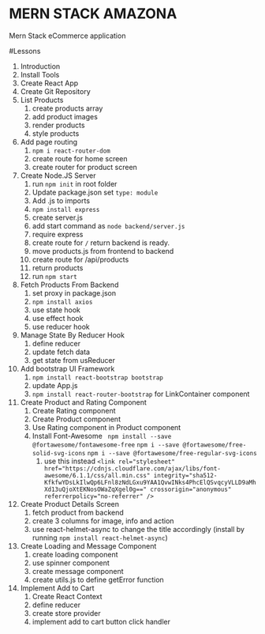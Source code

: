 # MERN STACK AMAZONA

Mern Stack eCommerce application

#Lessons

1. Introduction
2. Install Tools
3. Create React App
4. Create Git Repository
5. List Products
   1. create products array
   2. add product images
   3. render products
   4. style products
6. Add page routing
   1. `npm i react-router-dom`
   2. create route for home screen
   3. create router for product screen
7. Create Node.JS Server
   1. run `npm init` in root folder
   2. Update package.json set `type: module`
   3. Add .js to imports
   4. `npm install express`
   5. create server.js
   6. add start command as `node backend/server.js`
   7. require express
   8. create route for `/` return backend is ready.
   9. move products.js from frontend to backend
   10. create route for /api/products
   11. return products
   12. run `npm start`
8. Fetch Products From Backend
   1. set proxy in package.json
   2. `npm install axios`
   3. use state hook
   4. use effect hook
   5. use reducer hook
9. Manage State By Reducer Hook
   1. define reducer
   2. update fetch data
   3. get state from usReducer
10. Add bootstrap UI Framework
    1. `npm install react-bootstrap bootstrap`
    2. update App.js
    3. `npm install react-router-bootstrap` for LinkContainer component
11. Create Product and Rating Component
    1. Create Rating component
    2. Create Product component
    3. Use Rating component in Product component
    4. Install Font-Awesome
       ` npm install --save @fortawesome/fontawesome-free`
       `npm i --save @fortawesome/free-solid-svg-icons`
       `npm i --save @fortawesome/free-regular-svg-icons`
       1. use this instead `<link rel="stylesheet" href="https://cdnjs.cloudflare.com/ajax/libs/font-awesome/6.1.1/css/all.min.css" integrity="sha512-KfkfwYDsLkIlwQp6LFnl8zNdLGxu9YAA1QvwINks4PhcElQSvqcyVLLD9aMhXd13uQjoXtEKNosOWaZqXgel0g==" crossorigin="anonymous" referrerpolicy="no-referrer" />`
12. Create Product Details Screen
    1. fetch product from backend
    2. create 3 columns for image, info and action
    3. use react-helmet-async to change the title accordingly (install by running `npm install react-helmet-async`)
13. Create Loading and Message Component
    1. create loading component
    2. use spinner component
    3. create message component
    4. create utils.js to define getError function
14. Implement Add to Cart
    1. Create React Context
    2. define reducer
    3. create store provider
    4. implement add to cart button click handler
